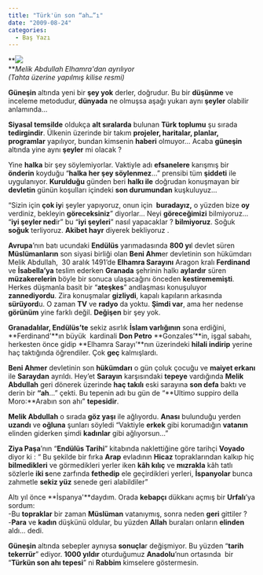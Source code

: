 ```yaml
---
title: "Türk'ün son “ah…”ı"
date: "2009-08-24"
categories: 
  - Baş Yazı
---
```


**![](/uploads/image/melik.jpg)  
**_Melik Abdullah Elhamra'dan ayrılıyor  
(Tahta üzerine yapılmış kilise resmi)_

**Güneşin** altında yeni bir **şey yok** derler, doğrudur. Bu bir **düşünme** ve inceleme metodudur, **dünyada** ne olmuşsa aşağı yukarı aynı **şeyler** olabilir anlamında…

**Siyasal temsilde** oldukça **alt sıralarda** bulunan **Türk toplumu** şu sırada **tedirgindir**. Ülkenin üzerinde bir takım **projeler, haritalar, planlar, programlar** yapılıyor, bundan kimsenin **haberi** olmuyor… Acaba **güneşin** altında yine aynı **şeyler** mi olacak ?

Yine **halka** bir şey söylemiyorlar. Vaktiyle adı **efsanelere** karışmış bir **önderin** koyduğu “**halka her şey söylenmez**…” prensibi tüm **şiddeti** ile uygulanıyor. **Kurulduğu** günden beri **halkı ile** doğrudan konuşmayan bir **devletin** günün koşulları içindeki **son durumundan** kuşkuluyuz…

“Sizin için **çok iy**i şeyler yapıyoruz, onun için  **buradayız,** o yüzden bize **oy** verdiniz, bekleyin **göreceksiniz**” diyorlar… Neyi **göreceğimizi** bilmiyoruz… “**iyi şeyler ned**ir” bu “**iyi şeyleri**” nasıl yapacaklar ? **bilmiyoruz**. Soğuk **soğuk** terliyoruz. **Akibet hayr** diyerek bekliyoruz .

**Avrupa**’nın batı ucundaki **Endülüs** yarımadasında **800 yı**l devlet süren **Müslümanların** son siyasi birliği olan **Beni Ahm**er devletinin son hükümdarı Melik Abdullah,  30 aralık 1491’de **Elhamra Sarayını** Aragon kralı **Ferdinand** ve **İsabella’ya** teslim ederken **Granada** şehrinin halkı **aylardır** süren **müzakerelerin** böyle bir sonuca ulaşacağını önceden **kestirememişti**. Herkes düşmanla basit bir “**ateşkes**” andlaşması konuşuluyor **zannediyordu**. Zira konuşmalar **gizliydi**, kapalı kapıların arkasında **sürüyord**u. O zaman **TV** ve **radyo** da yoktu. **Şimdi var**, ama her nedense **görünüm** yine farklı değil. **Değişen** bir şey yok.

**Granadalılar, Endülüs’te** sekiz asırlık **İslam varlığının** sona erdiğini, **Ferdinand'**ın büyük  kardinali **Don Petro** **Gonzales’**in, işgal sabahı, herkesten önce gidip **Elhamra Sarayı’**nın üzerindeki **hilali indirip** yerine haç taktığında öğrendiler. Çok **geç** kalmışlardı.

**Beni Ahmer** devletinin son **hükümdarı** o gün çoluk çocuğu ve **maiyet erkanı** ile **Saraydan** ayrıldı. Hey’et **Sarayın** karşısındaki **tepeye** vardığında **Melik Abdullah** geri dönerek üzerinde **haç takılı** eski sarayına **son defa** baktı ve derin bir **“ah**…” çekti. Bu tepenin adı bu gün de “**Ultimo suppiro della Moro:**Arabın son ahı” **tepesidir**.

**Melik Abdullah** o sırada **göz yaşı** ile ağlıyordu. **Anası** bulunduğu yerden **uzandı** ve **oğluna** şunları söyledi “Vaktiyle **erkek** gibi korumadığın **vatanın** elinden giderken şimdi **kadınlar** gibi ağlıyorsun…”

**Ziya Paşa**’nın “**Endülüs Tarihi**” kitabında naklettiğine göre tarihçi **Voyado** diyor ki : “ Bu şekilde bir fırka **Arap** evladının **Hicaz** topraklarından kalkıp hiç **bilmedikleri** ve görmedikleri yerler iken **kâh kılıç** ve **mızrakla** kâh tatlı sözlerle **iki s**ene zarfında **fethedip** ele geçirdikleri yerleri, **İspanyolar** bunca zahmetle **sekiz yüz** senede geri alabildiler”

Altı yıl önce **İspanya'**daydım. Orada **kebapçı** dükkanı açmış bir **Urfalı**’ya sordum:  
\-Bu **topraklar** bir zaman **Müslüman** vatanıymış, sonra neden **geri** gittiler ?  
\-**Para** ve **kadın** düşkünü oldular, bu yüzden **Allah** buraları onların **elinden** aldı… dedi.

**Güneşin** altında sebepler aynıysa **sonuçla**r değişmiyor. Bu yüzden “**tarih tekerrür**” ediyor. **1000 yıldır** oturduğumuz **Anadolu**’nun ortasında  bir “**Türkün son ahı tepesi**” ni **Rabbim** kimselere göstermesin.
